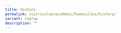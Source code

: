 ```yaml
---
title: History
permalink: /curriculum/academic/humanities/history/
variant: tiptap
description: ""
---
```

